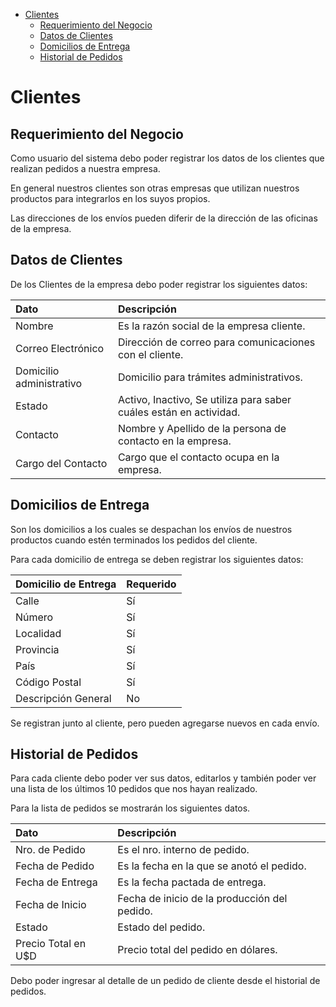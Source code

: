 
- [Clientes](#clientes)
  - [Requerimiento del Negocio](#requerimiento-del-negocio)
  - [Datos de Clientes](#datos-de-clientes)
  - [Domicilios de Entrega](#domicilios-de-entrega)
  - [Historial de Pedidos](#historial-de-pedidos)

<a name='clientes'></a>

# Clientes

<a name='requerimiento-del-negocio'></a>

## Requerimiento del Negocio

Como usuario del sistema debo poder registrar los datos de los clientes que realizan pedidos a nuestra empresa.

En general nuestros clientes son otras empresas que utilizan nuestros productos para integrarlos en los suyos propios.

Las direcciones de los envíos pueden diferir de la dirección de las  oficinas de la empresa.

<a name='datos_clientes'></a>

## Datos de Clientes

De los Clientes de la empresa debo poder registrar los siguientes datos:

| Dato                     | Descripción                                                        |
| :------                  | :------------                                                      |
| Nombre                   | Es la razón social de la empresa cliente.                          |
| Correo Electrónico       | Dirección de correo para comunicaciones con el cliente.            |
| Domicilio administrativo | Domicilio para trámites administrativos.                           |
| Estado                   | Activo, Inactivo, Se utiliza para saber cuáles están en actividad. |
| Contacto                 | Nombre y Apellido de la persona de contacto en la empresa.         |
| Cargo del Contacto       | Cargo que el contacto ocupa en la empresa.                         |


<a name ='domicilios-de-entrega'></a>

## Domicilios de Entrega

Son los domicilios a los cuales se despachan los envíos de nuestros productos cuando estén terminados los pedidos del cliente.

Para cada domicilio de entrega se deben registrar los siguientes datos:

| Domicilio de Entrega     | Requerido |
| :-----                   | :--       |
| Calle                    | Sí        |
| Número                   | Sí        |
| Localidad                | Sí        |
| Provincia                | Sí        |
| País                     | Sí        |
| Código Postal            | Sí        |  
| Descripción General      | No        |

Se registran junto al cliente, pero pueden agregarse nuevos en cada envío.


<a name='historial-de-pedidos'></a>

## Historial de Pedidos

Para cada cliente debo poder ver sus datos, editarlos y también poder ver una lista de los últimos 10 pedidos que nos hayan realizado.

Para la lista de pedidos se mostrarán los siguientes datos.

| Dato                | Descripción                                    |
| :---                | :------------------------                      |
| Nro. de Pedido      | Es el nro. interno de pedido.                  |
| Fecha de Pedido     | Es la fecha en la que se anotó el pedido.      |
| Fecha de Entrega    | Es la fecha pactada de entrega.                |
| Fecha de Inicio     | Fecha de inicio de la producción del pedido.   |
| Estado              | Estado del pedido.                             |
| Precio Total en U$D | Precio total del pedido en dólares.            |

Debo poder ingresar al detalle de un pedido de cliente desde el historial de pedidos.






















